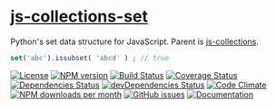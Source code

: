 [js-collections-set](http://aureooms.github.io/js-collections-set)
==

Python's set data structure for JavaScript. Parent is
[js-collections](https://github.com/aureooms/js-collections).

```js
set('abc').issubset( 'abcd' ) ; // true
```

[![License](https://img.shields.io/github/license/aureooms/js-collections-set.svg?style=flat)](https://raw.githubusercontent.com/aureooms/js-collections-set/master/LICENSE)
[![NPM version](https://img.shields.io/npm/v/@aureooms/js-collections-set.svg?style=flat)](https://www.npmjs.org/package/@aureooms/js-collections-set)
[![Build Status](https://img.shields.io/travis/aureooms/js-collections-set.svg?style=flat)](https://travis-ci.org/aureooms/js-collections-set)
[![Coverage Status](https://img.shields.io/coveralls/aureooms/js-collections-set.svg?style=flat)](https://coveralls.io/r/aureooms/js-collections-set)
[![Dependencies Status](https://img.shields.io/david/aureooms/js-collections-set.svg?style=flat)](https://david-dm.org/aureooms/js-collections-set#info=dependencies)
[![devDependencies Status](https://img.shields.io/david/dev/aureooms/js-collections-set.svg?style=flat)](https://david-dm.org/aureooms/js-collections-set#info=devDependencies)
[![Code Climate](https://img.shields.io/codeclimate/github/aureooms/js-collections-set.svg?style=flat)](https://codeclimate.com/github/aureooms/js-collections-set)
[![NPM downloads per month](https://img.shields.io/npm/dm/@aureooms/js-collections-set.svg?style=flat)](https://www.npmjs.org/package/@aureooms/js-collections-set)
[![GitHub issues](https://img.shields.io/github/issues/aureooms/js-collections-set.svg?style=flat)](https://github.com/aureooms/js-collections-set/issues)
[![Documentation](https://aureooms.github.io/js-collections-set/badge.svg)](https://aureooms.github.io/js-collections-set/source.html)
